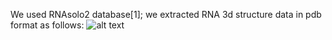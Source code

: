 We used RNAsolo2 database[1]; we extracted RNA 3d structure data in pdb format as follows:
![alt text](image.png)